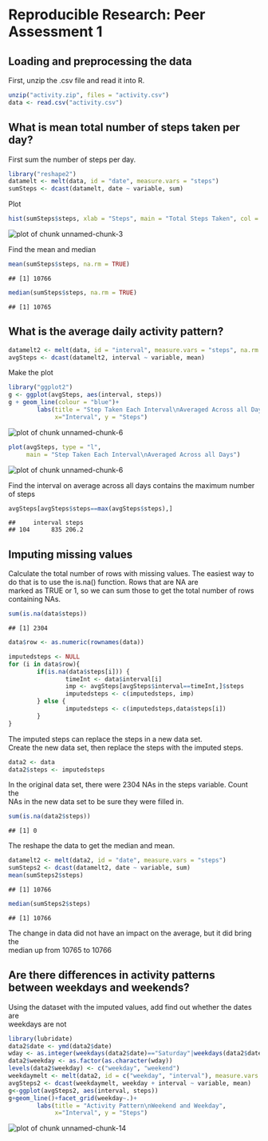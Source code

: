 # Reproducible Research: Peer Assessment 1


## Loading and preprocessing the data
First, unzip the .csv file and read it into R.  

```r
unzip("activity.zip", files = "activity.csv")
data <- read.csv("activity.csv")
```

## What is mean total number of steps taken per day?
First sum the number of steps per day.

```r
library("reshape2")
datamelt <- melt(data, id = "date", measure.vars = "steps")
sumSteps <- dcast(datamelt, date ~ variable, sum)
```
Plot

```r
hist(sumSteps$steps, xlab = "Steps", main = "Total Steps Taken", col = "gray")
```

![plot of chunk unnamed-chunk-3](figure/unnamed-chunk-3.png) 
  
  
Find the mean and median

```r
mean(sumSteps$steps, na.rm = TRUE)
```

```
## [1] 10766
```

```r
median(sumSteps$steps, na.rm = TRUE)
```

```
## [1] 10765
```


## What is the average daily activity pattern?


```r
datamelt2 <- melt(data, id = "interval", measure.vars = "steps", na.rm = TRUE)
avgSteps <- dcast(datamelt2, interval ~ variable, mean)
```

Make the plot
  

```r
library("ggplot2")
g <- ggplot(avgSteps, aes(interval, steps))
g + geom_line(colour = "blue")+
        labs(title = "Step Taken Each Interval\nAveraged Across all Days",
             x="Interval", y = "Steps")
```

![plot of chunk unnamed-chunk-6](figure/unnamed-chunk-61.png) 

```r
plot(avgSteps, type = "l", 
     main = "Step Taken Each Interval\nAveraged Across all Days")
```

![plot of chunk unnamed-chunk-6](figure/unnamed-chunk-62.png) 
  
Find the interval on average across all days contains the maximum number of steps

```r
avgSteps[avgSteps$steps==max(avgSteps$steps),]
```

```
##     interval steps
## 104      835 206.2
```


## Imputing missing values
Calculate the total number of rows with missing values.
The easiest way to do that is to use the is.na() function. Rows that are NA are  
marked as TRUE or 1, so we can sum those to get the total number of rows  
containing NAs.
  

```r
sum(is.na(data$steps))
```

```
## [1] 2304
```




```r
data$row <- as.numeric(rownames(data))
```


```r
imputedsteps <- NULL
for (i in data$row){
        if(is.na(data$steps[i])) {
                timeInt <- data$interval[i]
                imp <- avgSteps[avgSteps$interval==timeInt,]$steps
                imputedsteps <- c(imputedsteps, imp)
        } else {
                imputedsteps <- c(imputedsteps,data$steps[i])
        }
}
```
  
The imputed steps can replace the steps in a new data set.  
Create the new data set, then replace the steps with the imputed steps.

```r
data2 <- data
data2$steps <- imputedsteps
```
  
In the original data set, there were 2304 NAs in the steps variable. Count the  
NAs in the new data set to be sure they were filled in.


```r
sum(is.na(data2$steps))
```

```
## [1] 0
```

  
The reshape the data to get the median and mean.

```r
datamelt2 <- melt(data2, id = "date", measure.vars = "steps")
sumSteps2 <- dcast(datamelt2, date ~ variable, sum)
mean(sumSteps2$steps)
```

```
## [1] 10766
```

```r
median(sumSteps2$steps)
```

```
## [1] 10766
```

The change in data did not have an impact on the average, but it did bring the  
median up from 10765 to 10766

## Are there differences in activity patterns between weekdays and weekends?
Using the dataset with the imputed values, add find out whether the dates are  
weekdays are not

```r
library(lubridate)
data2$date <- ymd(data2$date)
wday <- as.integer(weekdays(data2$date)=="Saturday"|weekdays(data2$date)=="Sunday")
data2$weekday <- as.factor(as.character(wday))
levels(data2$weekday) <- c("weekday", "weekend")
weekdaymelt <- melt(data2, id = c("weekday", "interval"), measure.vars = "steps")
avgSteps2 <- dcast(weekdaymelt, weekday + interval ~ variable, mean)
g<-ggplot(avgSteps2, aes(interval, steps))
g+geom_line()+facet_grid(weekday~.)+
        labs(title = "Activity Pattern\nWeekend and Weekday",
             x="Interval", y = "Steps")
```

![plot of chunk unnamed-chunk-14](figure/unnamed-chunk-14.png) 


